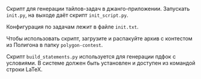 Скрипт для генерации тайлов-задач в джанго-приложении. Запускать `init.py`, на выходе даёт скрипт `init_script.py`.

Конфигурация по задачам лежит в файле `init.txt`.

Чтобы использовать скрипт, загрузите и распакуйте архив с контестом из Полигона в папку `polygon-contest`.

Скрипт `build_statements.py` используется для генерации пдфок с условиями. В системе должен быть установлен и доступен из командой строки LaTeX.